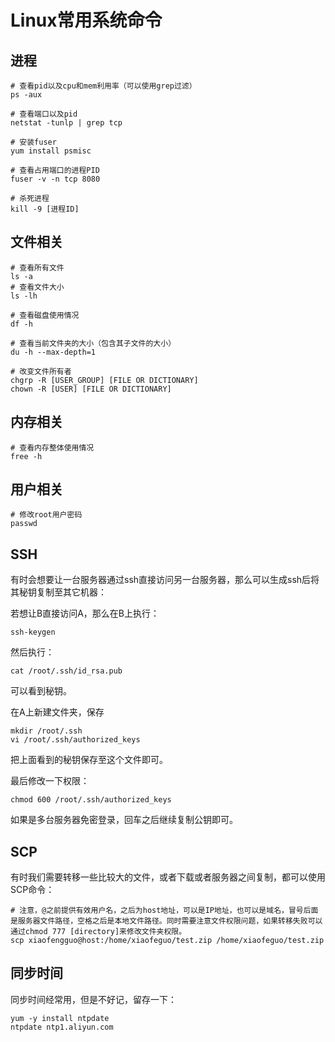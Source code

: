 # Linux常用系统命令

## 进程
```shell
# 查看pid以及cpu和mem利用率（可以使用grep过滤）
ps -aux

# 查看端口以及pid
netstat -tunlp | grep tcp

# 安装fuser
yum install psmisc

# 查看占用端口的进程PID
fuser -v -n tcp 8080

# 杀死进程
kill -9 [进程ID]
```

## 文件相关

```shell
# 查看所有文件
ls -a
# 查看文件大小
ls -lh

# 查看磁盘使用情况
df -h

# 查看当前文件夹的大小（包含其子文件的大小）
du -h --max-depth=1

# 改变文件所有者
chgrp -R [USER_GROUP] [FILE OR DICTIONARY]
chown -R [USER] [FILE OR DICTIONARY]
```

## 内存相关

```shell
# 查看内存整体使用情况
free -h
```



## 用户相关

```shell
# 修改root用户密码
passwd

```



## SSH

有时会想要让一台服务器通过ssh直接访问另一台服务器，那么可以生成ssh后将其秘钥复制至其它机器：

若想让B直接访问A，那么在B上执行：

```shell
ssh-keygen
```

然后执行：

```shell
cat /root/.ssh/id_rsa.pub
```

可以看到秘钥。

在A上新建文件夹，保存

```shell
mkdir /root/.ssh
vi /root/.ssh/authorized_keys
```

把上面看到的秘钥保存至这个文件即可。

最后修改一下权限：

```shell
chmod 600 /root/.ssh/authorized_keys
```

如果是多台服务器免密登录，回车之后继续复制公钥即可。

## SCP

有时我们需要转移一些比较大的文件，或者下载或者服务器之间复制，都可以使用SCP命令：

```shell
# 注意，@之前提供有效用户名，之后为host地址，可以是IP地址，也可以是域名，冒号后面是服务器文件路径，空格之后是本地文件路径。同时需要注意文件权限问题，如果转移失败可以通过chmod 777 [directory]来修改文件夹权限。
scp xiaofengguo@host:/home/xiaofeguo/test.zip /home/xiaofeguo/test.zip
```





## 同步时间

同步时间经常用，但是不好记，留存一下：

```shell
yum -y install ntpdate
ntpdate ntp1.aliyun.com
```

